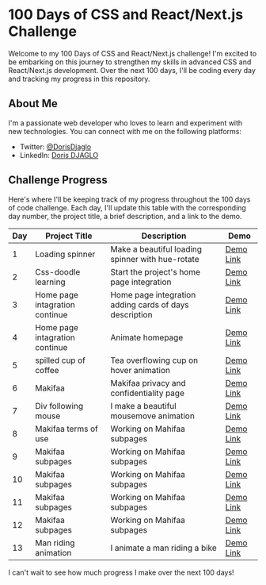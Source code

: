 # 100 Days of CSS and React/Next.js Challenge

Welcome to my 100 Days of CSS and React/Next.js challenge! I'm excited to be embarking on this journey to strengthen my skills in advanced CSS and React/Next.js development. Over the next 100 days, I'll be coding every day and tracking my progress in this repository. 

## About Me

I'm a passionate web developer who loves to learn and experiment with new technologies. You can connect with me on the following platforms:

- Twitter: [@DorisDjaglo](https://twitter.com/DorisDjaglo)
- LinkedIn: [Doris DJAGLO](https://www.linkedin.com/in/dorisdjaglo/)


## Challenge Progress

Here's where I'll be keeping track of my progress throughout the 100 days of code challenge. Each day, I'll update this table with the corresponding day number, the project title, a brief description, and a link to the demo.

| Day | Project Title | Description | Demo |
| --- | ------------ | ----------- | ---- |
| 1 | Loading spinner | Make a beautiful loading spinner with hue-rotate | [Demo Link](https://djaglodoris.github.io/100-days-of-code/challenge/day-1/) |
| 2 | Css-doodle learning|Start the project's home  page  integration  | [Demo Link](https://djaglodoris.github.io/100-days-of-code/) |
| 3 |Home page intagration continue| Home page integration adding cards of days description | [Demo Link](https://djaglodoris.github.io/100-days-of-code/) |
| 4 |Home page intagration continue| Animate homepage | [Demo Link](https://djaglodoris.github.io/100-days-of-code/) |
| 5 |spilled cup of coffee| Tea overflowing cup on hover animation| [Demo Link](https://djaglodoris.github.io/100-days-of-code/challenge/day-5) |
| 6 |Makifaa| Makifaa privacy and confidentiality page| [Demo Link](https://makifaa.com/cgu/utilisation) |
| 7 |Div following mouse| I make a beautiful mousemove animation| [Demo Link](https://djaglodoris.github.io/100-days-of-code/challenge/day-7/) |
| 8 |Makifaa terms of use|Working on Mahifaa subpages|  [Demo Link](https://makifaa.com/cgu/utilisation) |
| 9 |Makifaa subpages| Working on Mahifaa subpages| [Demo Link](https://makifaa.com/about) |
| 10 |Makifaa subpages| Working on Mahifaa subpages| [Demo Link](https://makifaa.com/creators) |
| 11 |Makifaa subpages| Working on Mahifaa subpages| [Demo Link](https://makifaa.com/business) |
| 12 |Makifaa subpages| Working on Mahifaa subpages| [Demo Link](https://makifaa.com/contact) |
| 13 |Man riding animation| I animate a man riding a bike | [Demo Link](https://djaglodoris.github.io/100-days-of-code/challenge/day-13) |






I can't wait to see how much progress I make over the next 100 days!


